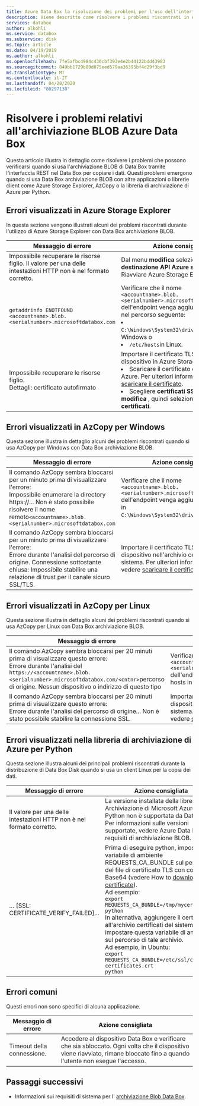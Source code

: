 ```yaml
---
title: Azure Data Box la risoluzione dei problemi per l'uso dell'interfaccia REST | Microsoft Docs
description: Viene descritto come risolvere i problemi riscontrati in Azure Data Box quando la copia dei dati avviene tramite l'interfaccia REST.
services: databox
author: alkohli
ms.service: databox
ms.subservice: disk
ms.topic: article
ms.date: 04/19/2019
ms.author: alkohli
ms.openlocfilehash: 7fe5afbc4984c430cbf393e4e2b44122bdd43983
ms.sourcegitcommit: 849bb1729b89d075eed579aa36395bf4d29f3bd9
ms.translationtype: MT
ms.contentlocale: it-IT
ms.lasthandoff: 04/28/2020
ms.locfileid: "80297138"
---
```

# <a name="troubleshoot-issues-related-to-azure-data-box-blob-storage"></a>Risolvere i problemi relativi all'archiviazione BLOB Azure Data Box

Questo articolo illustra in dettaglio come risolvere i problemi che possono verificarsi quando si usa l'archiviazione BLOB di Data Box tramite l'interfaccia REST nel Data Box per copiare i dati. Questi problemi emergono quando si usa Data Box archiviazione BLOB con altre applicazioni o librerie client come Azure Storage Explorer, AzCopy o la libreria di archiviazione di Azure per Python.

## <a name="errors-seen-in-azure-storage-explorer"></a>Errori visualizzati in Azure Storage Explorer

In questa sezione vengono illustrati alcuni dei problemi riscontrati durante l'utilizzo di Azure Storage Explorer con Data Box archiviazione BLOB.

|Messaggio di errore  |Azione consigliata |
|---------|---------|
|Impossibile recuperare le risorse figlio. Il valore per una delle intestazioni HTTP non è nel formato corretto.|Dal menu **modifica** selezionare **destinazione API Azure stack**. <br>Riavviare Azure Storage Explorer.|
|`getaddrinfo ENOTFOUND <accountname>.blob.<serialnumber>.microsoftdatabox.com` |Verificare che il nome `<accountname>.blob.<serialnumber>.microsoftdatabox.com` dell'endpoint venga aggiunto al file hosts nel percorso seguente: <li>`C:\Windows\System32\drivers\etc\hosts`in Windows o </li><li> `/etc/hosts`in Linux.</li>|
|Impossibile recuperare le risorse figlio. <br>Dettagli: certificato autofirmato |Importare il certificato TLS/SSL per il dispositivo in Azure Storage Explorer: <li>Scaricare il certificato dal portale di Azure. Per ulteriori informazioni, vedere [scaricare il certificato](data-box-deploy-copy-data-via-rest.md#download-certificate).</li><li>Scegliere **certificati SSL** dal menu **modifica** , quindi selezionare **Importa certificati**.</li>|

## <a name="errors-seen-in-azcopy-for-windows"></a>Errori visualizzati in AzCopy per Windows

Questa sezione illustra in dettaglio alcuni dei problemi riscontrati quando si usa AzCopy per Windows con Data Box archiviazione BLOB.

|Messaggio di errore  |Azione consigliata |
|---------|---------|
|Il comando AzCopy sembra bloccarsi per un minuto prima di visualizzare l'errore: <br>Impossibile enumerare la directory https://... Non è stato possibile risolvere il nome remoto`<accountname>.blob.<serialnumber>.microsoftdatabox.com`|Verificare che il nome `<accountname>.blob.<serialnumber>.microsoftdatabox.com` dell'endpoint venga aggiunto al file hosts in `C:\Windows\System32\drivers\etc\hosts`:.|
|Il comando AzCopy sembra bloccarsi per un minuto prima di visualizzare l'errore: <br>Errore durante l'analisi del percorso di origine. Connessione sottostante chiusa: Impossibile stabilire una relazione di trust per il canale sicuro SSL/TLS.|Importare il certificato TLS/SSL per il dispositivo nell'archivio certificati del sistema. Per ulteriori informazioni, vedere [scaricare il certificato](data-box-deploy-copy-data-via-rest.md#download-certificate).|


## <a name="errors-seen-in-azcopy-for-linux"></a>Errori visualizzati in AzCopy per Linux

Questa sezione illustra in dettaglio alcuni dei problemi riscontrati quando si usa AzCopy per Linux con Data Box archiviazione BLOB.

|Messaggio di errore  |Azione consigliata |
|---------|---------|
|Il comando AzCopy sembra bloccarsi per 20 minuti prima di visualizzare questo errore: <br>Errore durante l'analisi del `https://<accountname>.blob.<serialnumber>.microsoftdatabox.com/<cntnr>`percorso di origine. Nessun dispositivo o indirizzo di questo tipo|Verificare che il nome `<accountname>.blob.<serialnumber>.microsoftdatabox.com` dell'endpoint venga aggiunto al file hosts in `/etc/hosts`:.|
|Il comando AzCopy sembra bloccarsi per 20 minuti prima di visualizzare questo errore: <br>Errore durante l'analisi del percorso di origine... Non è stato possibile stabilire la connessione SSL.|Importare il certificato TLS/SSL per il dispositivo nell'archivio certificati del sistema. Per ulteriori informazioni, vedere [scaricare il certificato](data-box-deploy-copy-data-via-rest.md#download-certificate).|

## <a name="errors-seen-in-azure-storage-library-for-python"></a>Errori visualizzati nella libreria di archiviazione di Azure per Python

Questa sezione illustra alcuni dei principali problemi riscontrati durante la distribuzione di Data Box Disk quando si usa un client Linux per la copia dei dati.

|Messaggio di errore  |Azione consigliata |
|---------|---------|
|Il valore per una delle intestazioni HTTP non è nel formato corretto. |La versione installata della libreria Archiviazione di Microsoft Azure per Python non è supportata da Data Box. Per informazioni sulle versioni supportate, vedere Azure Data Box requisiti di archiviazione BLOB.|
|… [SSL: CERTIFICATE_VERIFY_FAILED]...|Prima di eseguire python, impostare la variabile di ambiente REQUESTS_CA_BUNDLE sul percorso del file di certificato TLS con codifica Base64 (vedere How to [download the certificate](data-box-deploy-copy-data-via-rest.md#download-certificate)). <br>Ad esempio:<br>`export REQUESTS_CA_BUNDLE=/tmp/mycert.cer` <br>`python` <br>In alternativa, aggiungere il certificato all'archivio certificati del sistema, quindi impostare questa variabile di ambiente sul percorso di tale archivio. <br> Ad esempio, in Ubuntu:  <br>`export REQUESTS_CA_BUNDLE=/etc/ssl/certs/ca-certificates.crt` <br>`python`|


## <a name="common-errors"></a>Errori comuni

Questi errori non sono specifici di alcuna applicazione.

|Messaggio di errore  |Azione consigliata |
|---------|---------|
|Timeout della connessione. |Accedere al dispositivo Data Box e verificare che sia sbloccato. Ogni volta che il dispositivo viene riavviato, rimane bloccato fino a quando l'utente non esegue l'accesso.|

## <a name="next-steps"></a>Passaggi successivi

- Informazioni sui requisiti di sistema per l' [archiviazione Blob Data Box](data-box-system-requirements-rest.md).
